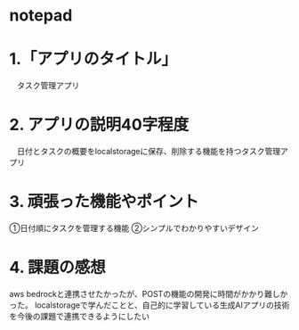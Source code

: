 # notepad

# 1.「アプリのタイトル」
　タスク管理アプリ
 
# 2. アプリの説明40字程度
　日付とタスクの概要をlocalstorageに保存、削除する機能を持つタスク管理アプリ
 
# 3. 頑張った機能やポイント
①日付順にタスクを管理する機能
②シンプルでわかりやすいデザイン
 
# 4. 課題の感想
aws bedrockと連携させたかったが、POSTの機能の開発に時間がかかり難しかった。
localstorageで学んだことと、自己的に学習している生成AIアプリの技術を今後の課題で連携できるようにしたい
